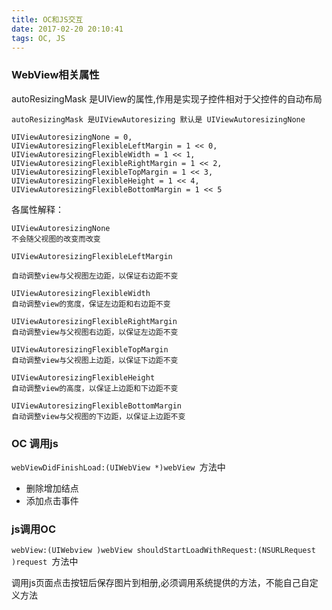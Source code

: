 ```yaml
---
title: OC和JS交互
date: 2017-02-20 20:10:41
tags: OC, JS
---
```


### WebView相关属性

autoResizingMask 是UIView的属性,作用是实现子控件相对于父控件的自动布局

```
autoResizingMask 是UIViewAutoresizing 默认是 UIViewAutoresizingNone

UIViewAutoresizingNone = 0,
UIViewAutoresizingFlexibleLeftMargin = 1 << 0,
UIViewAutoresizingFlexibleWidth = 1 << 1,
UIViewAutoresizingFlexibleRightMargin = 1 << 2,
UIViewAutoresizingFlexibleTopMargin = 1 << 3,
UIViewAutoresizingFlexibleHeight = 1 << 4,
UIViewAutoresizingFlexibleBottomMargin = 1 << 5
```
各属性解释：

```
UIViewAutoresizingNone
不会随父视图的改变而改变

UIViewAutoresizingFlexibleLeftMargin

自动调整view与父视图左边距，以保证右边距不变

UIViewAutoresizingFlexibleWidth
自动调整view的宽度，保证左边距和右边距不变

UIViewAutoresizingFlexibleRightMargin
自动调整view与父视图右边距，以保证左边距不变

UIViewAutoresizingFlexibleTopMargin
自动调整view与父视图上边距，以保证下边距不变

UIViewAutoresizingFlexibleHeight
自动调整view的高度，以保证上边距和下边距不变

UIViewAutoresizingFlexibleBottomMargin
自动调整view与父视图的下边距，以保证上边距不变
```
### OC 调用js

`webViewDidFinishLoad:(UIWebView *)webView `方法中

- 删除增加结点
- 添加点击事件

### js调用OC


`webView:(UIWebview )webView shouldStartLoadWithRequest:(NSURLRequest )request `方法中

调用js页面点击按钮后保存图片到相册,必须调用系统提供的方法，不能自己自定义方法